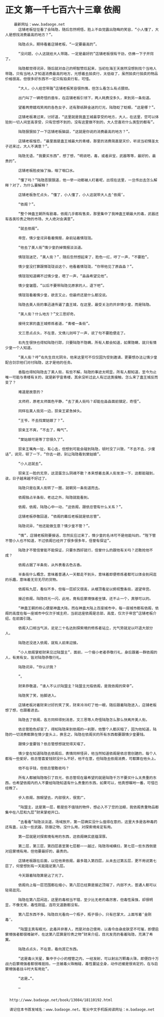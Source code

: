 # 正文 第一千七百六十三章 依阁
        最新网址：www.badaoge.net
          店铺老板怔怔看了会陆隐，随后忽然明悟，脸上不自觉露出隐晦的笑容，“小人懂了，大人是想找消费最高的地方？”。
      
          陆隐点头，期待看着店铺老板，“一定要最高的”。
      
          “没问题，小人这就给大人带路，一定是最好的”店铺老板很有干劲，仿佛一下子开窍了。
      
          陆隐都觉得诧异，随后就对自己的明智赞叹起来，当初在海王天居然没想到找个当地人带路，只有当地人才知道消费最高的地方，光想着去拍卖行，太低级了，虽然拍卖行拍卖的物品价格很高，但很多好东西不一定只有拍卖行有，可惜。
      
          “大人，小人给您带路”店铺老板笑容很热情，但怎么看怎么有点猥琐。
      
          出门叫了一辆奇怪的兽车，在店铺老板引领下，两人耗费没多久，来到另一条街道。
      
          望着两旁嬉戏笑闹的各色女子，还有那纸醉金迷的灯光，陆隐眨了眨眼，“这是哪？”。
      
          店铺老板凑过来，讨好道，“这里就是我蛊王城最享受的地方，大人，在这里，您可以体验到一切人间至高享受，只有您想不到的，没有这里做不到的，大人您喜欢什么类型的都有”。
      
          陆隐狠狠拍了一下店铺老板脑袋，“这就是你说的消费最高的地方？”。
      
          店铺老板惶恐，“最里面是蛊王城最大的青楼，那里的消费简直是天价，听说当初情圣太子还来过，大人不满意？”。
      
          陆隐无语，“我要买东西”，想了想，“明说吧，毒，或者异宝，武器等等，最好的，最贵的”。
      
          店铺老板脸皮抽了抽，咽了咽口水。
      
          “懂了吗？”陆隐恶狠狠道，他一举一动都被人盯着呢，出现在这里，一旦传出去怎么解释？对了，为什么要解释？
      
          店铺老板急忙点头，“懂了，小人懂了，小人这就带大人去‘依阁’。
      
          “依阁？”。
      
          “整个神蛊王朝所有剧毒，依阁几乎都有售卖，那里集中了我神蛊王朝最大的毒，武器还有各类珍贵之物的市场，大人绝对会满意”。
      
          “就去依阁”。
      
          帝宫，情少皇诧异看着情报，身前站着情珑珑。
      
          “他去了美人街”情少皇扔掉情报淡淡道。
      
          情珑珑迷茫，“美人街？”，随后忽然想起来了，脸色一红，哼了一声，“不要脸”。
      
          情少皇没打算跟情珑珑谈这个，他看着情珑珑，“你带他见了原淼淼？”。
      
          情珑珑知道瞒不过情少皇，嗯了一声，“淼淼希望见他”。
      
          情少皇皱眉，“以后不要带陆隐见原家的人，退下吧”。
      
          情珑珑看着情少皇，欲言又止，但最终还是什么都没说。
      
          陆隐去美人街的事迅速传遍了蛊王城，在这里，最受关注的并非情少皇，而是陆隐。
      
          “美人街？什么地方？”文三思好奇。
      
          接待文家的蛊王城修炼者道，“青楼一条街”。
      
          文三思点点头，不在意，文倩儿则啐了一声，说了句不要脸便走了。
      
          右先生很快也得知陆隐行踪，只要陆隐不隐瞒，所有人都会知道，如果隐瞒，就只有情少皇一个人知道。
      
          “美人街？哼”右先生目光阴冷，他来这里可不仅仅因为受到邀请，更要想办法让情少皇配合剑宗他们对付陆隐，这才是他的任务。
      
          香脂也得知陆隐去了美人街，有些不解，陆隐的事迹太明显，所有人都知道，至今为止唯一可能与青楼有关的，就是新宇宙青楼，其余没听过此人有过这类接触，怎么来了蛊王城反而变了？
      
          难道是故意的？
      
          太师府，原老太师面色平静，“去了美人街吗？却能在淼淼面前镇定，奇怪”。
      
          同样在美人街另一边，狈亲王紧急掉头。
      
          “王爷，不去找棠姑娘了？”。
      
          狈亲王不爽，“不去了，晦气”。
      
          “棠姑娘可是等了您很久了”。
      
          狈亲王嘴角一扯，有心去，但想到可能会碰到陆隐，顿时没了兴致，“不去不去，少废话”，说完，顿了一下，“你去一趟，别让陆隐看到棠姑娘”。
      
          “小人这就去”。
      
          狈亲王一脸的无奈，这混蛋怎么阴魂不散？本来想着去美人街发泄一下，这都能碰到，诶，日子越来越不好过了。
      
          陆隐只是在美人街转了一圈，就朝另一条街道而去。
      
          依阁独占半条街，老远之外，陆隐就能看到。
      
          依阁，依阁，陆隐心中一动，“这依阁，跟依总管有什么关系？”。
      
          店铺老板恭敬回道，“依阁的幕后老板就是依总管”。
      
          陆隐诧异，“他还能做生意？情少皇不管？”。
      
          “情”，店铺老板刚要接话，忽然反应过来了，情少皇的名讳可不是他能叫的，“陛下管不管小人也不知道，不过依阁已经开了很多很多年，信誉有保证”。
      
          陆隐才不管信誉能不能保证，只要东西好就行，信誉什么的跟他有关吗？还敢抢他不成？
      
          依阁占据了半条街，从外表看古色古香。
      
          半条街什么概念，意味着普通人一天都走不到头，意味着即便修炼者都可以体会到闲逛的乐趣，意味着无穷无尽的货物。
      
          依阁有九层，看似不多，但每一层却又很高，从楼顶看足以俯视整条街，遥望帝宫。
      
          接近依阁，陆隐目光一闪，此地，竟有启蒙境强者坐镇，还不止一个，真够可以的。
      
          “神蛊王朝的核心便是神蛊大陆，而在神蛊大陆上百座城市中，每一座城市都有依阁，依阁的高度在每一座城市中仅次于城主府，当前这座依阁是总部，高度，仅次于帝宫”店铺老板介绍，在前面引路。
      
          依阁入口相当气派，足足二十名达到探索境的修炼者站立，光气势就足以吓退大部分人。
      
          陆隐还没进入依阁，就有人前来迎接。
      
          “小人依阁掌柜财来见过陆盟主”，面前，一个瘦小老者恭敬行礼，身后跟着一群依阁的人，有男有女，皆对陆隐恭敬行礼。
      
          陆隐诧异，“你认识我？
      
          ”。
      
          财来恭敬道，“谁人不认识陆盟主？陆盟主光临依阁，是我依阁的荣幸”。
      
          陆隐笑了笑，抬脚进入。
      
          店铺老板对着财来讨好的笑了笑，财来冷冷盯了他一眼，随后跟着陆隐进入，店铺老板想了想，也跟着进去。
      
          陆隐去了依阁，各方同样得到消息，文三思等人奇怪陆隐怎么那么快离开美人街。
      
          依总管脸色却变了，得知陆隐来到依阁的一刹那，他整个人都灰暗了，因为他知道，陆隐的一切消费都算在情少皇头上，换言之，陆隐在依阁买的所有东西都要跟情少皇要钱。
      
          跟情少皇要钱？依总管想想就觉得天塌了。
      
          情少皇在知道陆隐去依阁后，表情同样怪异，他当然知道依阁是依总管创建的，每个人都有一些爱好，依总管喜爱钱财没什么不好，他不在意，但陆隐去依阁消费，可都算在他头上。
      
          他不在乎钱，但依总管敢收吗？
      
          所有人都被陆隐吸引了目光，依总管现在最希望的就是陆隐千万不要买什么太贵重的东西，也希望依阁内的人不要给陆隐知道有什么贵重的东西，如果可以，他真想嘱咐一番，可惜已经晚了。
      
          步入依阁，放眼望去，内部很大，很宽广。
      
          “陆盟主，这是第一层，都是些不值钱的物件，想必入不了您的法眼，我依阁贵重物品都集中在八层和九层”财来掌柜开口。
      
          “去看看”陆隐淡淡道，场域放开，第一层确实没什么值得在意的，这里大多是各种毒药还有蛊，以及一些武器，防御之物，没什么用，对探索境肯定有用。
      
          第一层就是对探索境有用的东西，这依阁确实底蕴深厚。
      
          第二层，第三层，第四层直至第七层都一一越过，陆隐场域横扫，第七层一些东西倒是对启蒙境有用，但他要最好的，最贵的。
      
          店铺老板跟在后面，以往他来依阁，最多踏入第四层，从未去过第五层，更不用说第七层了，何曾想到有一天能踏足第八层。
      
          今天跟着陆隐算是沾了光了。
      
          依阁向上每一层范围都在缩小，第八层已经算是接近顶端了，内部不大，普通人都可以轻易逛完。
      
          陆隐在第八层闲逛，这里的毒相当不错，至少比无老的毒厉害，但毒性虽强，却很明显，不像无常，毒性刚猛，连符文道数都没有。
      
          第八层东西不多，陆隐目光看向一个瓶子，瓶子很小，只有巴掌大，上面写着‘金刚毒’。
      
          “陆盟主真有眼光，此毒并非害人，而是对自己使用，以毒令自身皮肤坚不可摧，即便启蒙境强者都很难破坏，在这第八层算是珍贵之物”财来介绍，目光发亮的看着陆隐，充满了希冀。
      
          陆隐点点头，不在意，看向其它东西。
      
          “这是毒火天星，集中于小小的樘管之内，一经发射，可以射出万颗毒火珠，即便四十万战力启蒙境强者都很难抵挡，一旦被毒火珠触碰，毒性蔓延全身，动作迟缓是很肯定的，在与启蒙境强者战斗时大有用处”。
      
          “这是…“。
      
          …
      
      
      http://www.badaoge.net/book/13084/18110192.html
      
      请记住本书首发域名：www.badaoge.net。笔尖中文手机版阅读网址：m.badaoge.net